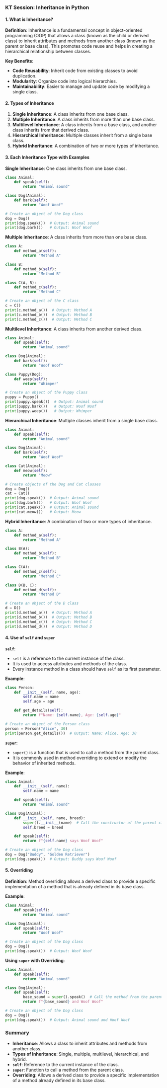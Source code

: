 ### KT Session: Inheritance in Python

#### 1. What is Inheritance?

**Definition**:
Inheritance is a fundamental concept in object-oriented programming (OOP) that allows a class (known as the child or derived class) to inherit attributes and methods from another class (known as the parent or base class). This promotes code reuse and helps in creating a hierarchical relationship between classes.

**Key Benefits**:
- **Code Reusability**: Inherit code from existing classes to avoid duplication.
- **Modularity**: Organize code into logical hierarchies.
- **Maintainability**: Easier to manage and update code by modifying a single class.

#### 2. Types of Inheritance

1. **Single Inheritance**: A class inherits from one base class.
2. **Multiple Inheritance**: A class inherits from more than one base class.
3. **Multilevel Inheritance**: A class inherits from a base class, and another class inherits from that derived class.
4. **Hierarchical Inheritance**: Multiple classes inherit from a single base class.
5. **Hybrid Inheritance**: A combination of two or more types of inheritance.

#### 3. Each Inheritance Type with Examples

**Single Inheritance**:
One class inherits from one base class.

```python
class Animal:
    def speak(self):
        return "Animal sound"

class Dog(Animal):
    def bark(self):
        return "Woof Woof"

# Create an object of the Dog class
dog = Dog()
print(dog.speak())  # Output: Animal sound
print(dog.bark())   # Output: Woof Woof
```

**Multiple Inheritance**:
A class inherits from more than one base class.

```python
class A:
    def method_a(self):
        return "Method A"

class B:
    def method_b(self):
        return "Method B"

class C(A, B):
    def method_c(self):
        return "Method C"

# Create an object of the C class
c = C()
print(c.method_a())  # Output: Method A
print(c.method_b())  # Output: Method B
print(c.method_c())  # Output: Method C
```

**Multilevel Inheritance**:
A class inherits from another derived class.

```python
class Animal:
    def speak(self):
        return "Animal sound"

class Dog(Animal):
    def bark(self):
        return "Woof Woof"

class Puppy(Dog):
    def weep(self):
        return "Whimper"

# Create an object of the Puppy class
puppy = Puppy()
print(puppy.speak())  # Output: Animal sound
print(puppy.bark())   # Output: Woof Woof
print(puppy.weep())   # Output: Whimper
```

**Hierarchical Inheritance**:
Multiple classes inherit from a single base class.

```python
class Animal:
    def speak(self):
        return "Animal sound"

class Dog(Animal):
    def bark(self):
        return "Woof Woof"

class Cat(Animal):
    def meow(self):
        return "Meow"

# Create objects of the Dog and Cat classes
dog = Dog()
cat = Cat()
print(dog.speak())  # Output: Animal sound
print(dog.bark())   # Output: Woof Woof
print(cat.speak())  # Output: Animal sound
print(cat.meow())   # Output: Meow
```

**Hybrid Inheritance**:
A combination of two or more types of inheritance.

```python
class A:
    def method_a(self):
        return "Method A"

class B(A):
    def method_b(self):
        return "Method B"

class C(A):
    def method_c(self):
        return "Method C"

class D(B, C):
    def method_d(self):
        return "Method D"

# Create an object of the D class
d = D()
print(d.method_a())  # Output: Method A
print(d.method_b())  # Output: Method B
print(d.method_c())  # Output: Method C
print(d.method_d())  # Output: Method D
```

#### 4. Use of `self` and `super`

**`self`**:
- `self` is a reference to the current instance of the class.
- It is used to access attributes and methods of the class.
- Every instance method in a class should have `self` as its first parameter.

**Example**:
```python
class Person:
    def __init__(self, name, age):
        self.name = name
        self.age = age

    def get_details(self):
        return f"Name: {self.name}, Age: {self.age}"

# Create an object of the Person class
person = Person("Alice", 30)
print(person.get_details())  # Output: Name: Alice, Age: 30
```

**`super`**:
- `super()` is a function that is used to call a method from the parent class.
- It is commonly used in method overriding to extend or modify the behavior of inherited methods.

**Example**:
```python
class Animal:
    def __init__(self, name):
        self.name = name

    def speak(self):
        return "Animal sound"

class Dog(Animal):
    def __init__(self, name, breed):
        super().__init__(name)  # Call the constructor of the parent class
        self.breed = breed

    def speak(self):
        return f"{self.name} says Woof Woof"

# Create an object of the Dog class
dog = Dog("Buddy", "Golden Retriever")
print(dog.speak())  # Output: Buddy says Woof Woof
```

#### 5. Overriding

**Definition**:
Method overriding allows a derived class to provide a specific implementation of a method that is already defined in its base class.

**Example**:
```python
class Animal:
    def speak(self):
        return "Animal sound"

class Dog(Animal):
    def speak(self):
        return "Woof Woof"

# Create an object of the Dog class
dog = Dog()
print(dog.speak())  # Output: Woof Woof
```

**Using `super` with Overriding**:
```python
class Animal:
    def speak(self):
        return "Animal sound"

class Dog(Animal):
    def speak(self):
        base_sound = super().speak()  # Call the method from the parent class
        return f"{base_sound} and Woof Woof"

# Create an object of the Dog class
dog = Dog()
print(dog.speak())  # Output: Animal sound and Woof Woof
```

### Summary

- **Inheritance**: Allows a class to inherit attributes and methods from another class.
- **Types of Inheritance**: Single, multiple, multilevel, hierarchical, and hybrid.
- **`self`**: Reference to the current instance of the class.
- **`super`**: Function to call a method from the parent class.
- **Overriding**: Allows a derived class to provide a specific implementation of a method already defined in its base class.
